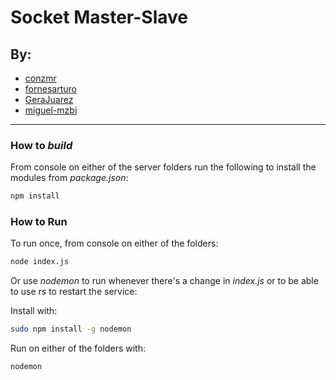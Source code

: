 # Socket Master-Slave
## By:
* [conzmr](https://github.com/conzmr)
* [fornesarturo](https://github.com/fornesarturo)
* [GeraJuarez](https://github.com/GeraJuarez)
* [miguel-mzbi](https://github.com/miguel-mzbi)
***

### How to _build_

From console on either of the server folders run the following to install the modules from _package.json_:

```bash
npm install
```

### How to Run

To run once, from console on either of the folders:

```bash
node index.js
```

Or use _nodemon_ to run whenever there's a change in _index.js_ or to be able to use _rs_ to restart the service:

Install with:
```bash
sudo npm install -g nodemon
```

Run on either of the folders with:
```bash
nodemon
```
